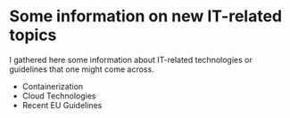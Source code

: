 # Some information on new IT-related topics

I gathered here some information about IT-related technologies or guidelines that one might come across. 

* Containerization
* Cloud Technologies
* Recent EU Guidelines
